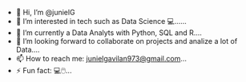 - 👋 Hi, I’m @junielG
- 👀 I’m interested in tech such as Data Science 💻......
- 🌱 I’m currently a Data Analyts with Python, SQL and R....
- 💞️ I’m looking forward to collaborate on projects and analize a lot of Data....
- 📫 How to reach me: junielgavilan973@gmail.com...
- ⚡ Fun fact: 💻🖱️...

<!---
junielGC/junielGC is a ✨ special ✨ repository because its `README.md` (this file) appears on your GitHub profile.
You can click the Preview link to take a look at your changes.
--->
